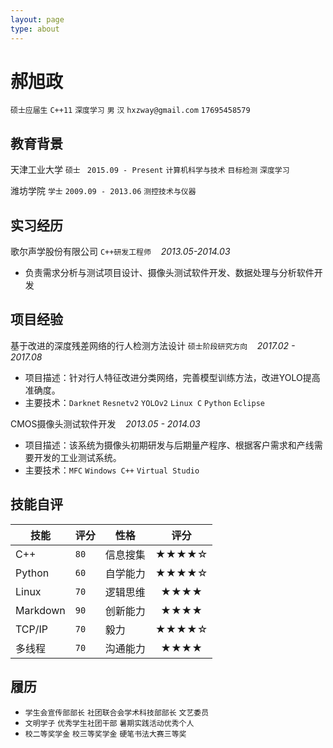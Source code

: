 ```yaml
---
layout: page
type: about
---
```


# 郝旭政

`硕士应届生`   `C++11`   `深度学习`   `男`   `汉`   `hxzway@gmail.com`   `17695458579`

## 教育背景

天津工业大学   `硕士 `   `2015.09 - Present`   `计算机科学与技术`   `目标检测`   `深度学习` 

潍坊学院   `学士`   `2009.09 - 2013.06`   `测控技术与仪器` 

## 实习经历

歌尔声学股份有限公司   `C++研发工程师`&nbsp;&nbsp;&nbsp;&nbsp;*2013.05-2014.03*

- 负责需求分析与测试项目设计、摄像头测试软件开发、数据处理与分析软件开发

## 项目经验

基于改进的深度残差网络的行人检测方法设计   `硕士阶段研究方向`&nbsp;&nbsp;&nbsp;&nbsp;*2017.02 - 2017.08*

- 项目描述：针对行人特征改进分类网络，完善模型训练方法，改进YOLO提高准确度。
- 主要技术：`Darknet`   `Resnetv2`   `YOLOv2`   `Linux C`   `Python`   `Eclipse`

CMOS摄像头测试软件开发&nbsp;&nbsp;&nbsp;&nbsp;*2013.05 - 2014.03* 

- 项目描述：该系统为摄像头初期研发与后期量产程序、根据客户需求和产线需要开发的工业测试系统。
- 主要技术：`MFC`   `Windows C++`   `Virtual Studio `

## 技能自评

| 技能               | 评分 | 性格 | 评分 |
| ------------------ | :--- | ------------------ | :------------------: |
| C++      | `80` | 信息搜集 | ★★★★☆ |
| Python   | `60` | 自学能力 | ★★★★☆ |
| Linux    | `70` | 逻辑思维 | ★★★★ |
| Markdown   | `90` | 创新能力 | ★★★★ |
| TCP/IP     | `70` | 毅力 | ★★★★☆ |
| 多线程     | `70` | 沟通能力 | ★★★★ |

## 履历

- `学生会宣传部部长`   `社团联合会学术科技部部长`   `文艺委员`
- `文明学子`   `优秀学生社团干部`   `暑期实践活动优秀个人`
- `校二等奖学金`   `校三等奖学金`   `硬笔书法大赛三等奖 `
